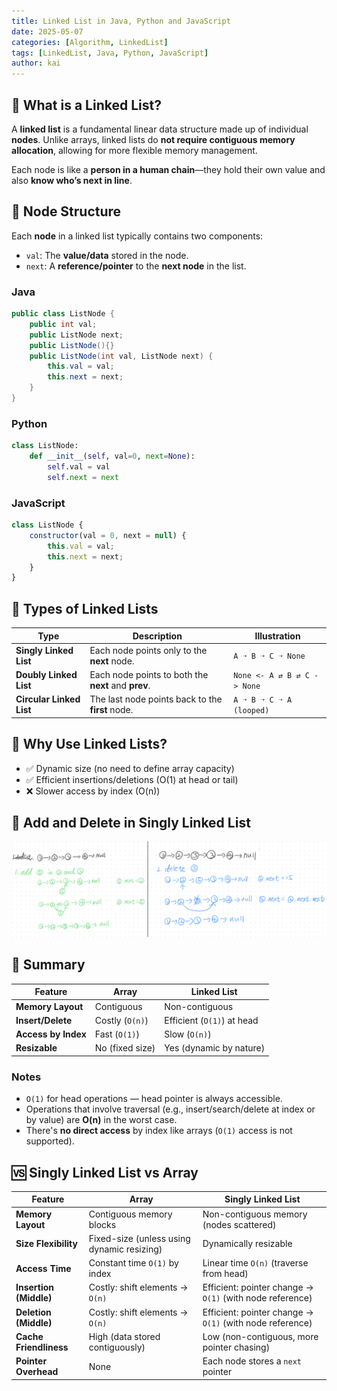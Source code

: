 ```yaml
---
title: Linked List in Java, Python and JavaScript
date: 2025-05-07
categories: [Algorithm, LinkedList]
tags: [LinkedList, Java, Python, JavaScript]
author: kai
---
```


## 🔗 What is a Linked List?

A **linked list** is a fundamental linear data structure made up of individual **nodes**. Unlike arrays, linked lists do **not require contiguous memory allocation**, allowing for more flexible memory management.

Each node is like a **person in a human chain**—they hold their own value and also **know who’s next in line**.

## 🧱 Node Structure

Each **node** in a linked list typically contains two components:

- `val`: The **value/data** stored in the node.
- `next`: A **reference/pointer** to the **next node** in the list.

### Java

```java
public class ListNode {
    public int val;
    public ListNode next;
    public ListNode(){}
    public ListNode(int val, ListNode next) {
        this.val = val;
        this.next = next;
    }
}
```

### Python
```python
class ListNode:
    def __init__(self, val=0, next=None):
        self.val = val
        self.next = next
```

### JavaScript
```javascript
class ListNode {
    constructor(val = 0, next = null) {
        this.val = val;
        this.next = next;
    }
}
```


## 🔄 Types of Linked Lists

| **Type**              | **Description**                                      | **Illustration**                 |
|-----------------------|------------------------------------------------------|----------------------------------|
| **Singly Linked List** | Each node points only to the **next** node.         | `A ➝ B ➝ C ➝ None`              |
| **Doubly Linked List** | Each node points to both the **next** and **prev**. | `None <- A ⇄ B ⇄ C -> None`      |
| **Circular Linked List** | The last node points back to the **first** node.  | `A ➝ B ➝ C ➝ A (looped)`       |


## 🧠 Why Use Linked Lists?
- ✅ Dynamic size (no need to define array capacity)
- ✅ Efficient insertions/deletions (O(1) at head or tail)
- ❌ Slower access by index (O(n))


## 👀 Add and Delete in Singly Linked List 

![Add and delete in singly linked list](/assets/img/posts/Algorithm/LinkedList/linkedlist-add-delete.png)


## 📌 Summary

| **Feature**           | **Array**                 | **Linked List**              |
|------------------------|---------------------------|-------------------------------|
| **Memory Layout**      | Contiguous                | Non-contiguous                |
| **Insert/Delete**      | Costly (`O(n)`)           | Efficient (`O(1)`) at head    |
| **Access by Index**    | Fast (`O(1)`)             | Slow (`O(n)`)                 |
| **Resizable**          | No (fixed size)           | Yes (dynamic by nature)       |

### Notes
- `O(1)` for head operations — head pointer is always accessible.
- Operations that involve traversal (e.g., insert/search/delete at index or by value) are **O(n)** in the worst case.
- There's **no direct access** by index like arrays (`O(1)` access is not supported).


## 🆚 Singly Linked List vs Array

| **Feature**            | **Array**                           | **Singly Linked List**                |
|------------------------|--------------------------------------|----------------------------------------|
| **Memory Layout**      | Contiguous memory blocks             | Non-contiguous memory (nodes scattered) |
| **Size Flexibility**   | Fixed-size (unless using dynamic resizing) | Dynamically resizable                |
| **Access Time**        | Constant time `O(1)` by index        | Linear time `O(n)` (traverse from head) |
| **Insertion (Middle)** | Costly: shift elements → `O(n)`      | Efficient: pointer change → `O(1)` (with node reference) |
| **Deletion (Middle)**  | Costly: shift elements → `O(n)`      | Efficient: pointer change → `O(1)` (with node reference) |
| **Cache Friendliness** | High (data stored contiguously)      | Low (non-contiguous, more pointer chasing) |
| **Pointer Overhead**   | None                                 | Each node stores a `next` pointer      |

